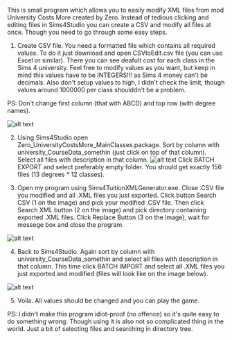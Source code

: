 This is small program which allows you to easily modify XML files from mod University Costs More created by Zero. Instead of tedious clicking and editing files in Sims4Studio you can create a CSV and modify all files at once. Though you need to go through some easy steps.

1. Create CSV file.
  You need a formatted file which contains all required values. To do it just download and open CSVtoEdit.csv file (you can use Excel or similar). There you can see deafult cost for each class in the Sims 4 university. Feel free to modify values as you want, but keep in mind this values have to be INTEGERS!!! as Sims 4 money can't be decimals. Also don't setup values to high, I didn't check the limit, though values around 1000000 per class shoulddn't be a problem.
  
  PS: Don't change first column (that with ABCD) and top row (with degree names).
  
  ![alt text](https://i.imgur.com/jQrKvCX.png)
 
2. Using Sims4Studio open Zero_UniversityCostsMore_MainClasses.package. Sort by column with university_CourseData_somethin (just click on top of that column). Select all files with description in that column.
![alt text](https://i.imgur.com/4aj0n3T.png)
Click BATCH EXPORT and select preferably empty folder. You should get exactly 156 files (13 degrees * 12 classes).

3. Open my program using Sims4TuitionXMLGenerator.exe. Close .CSV file you modified and all .XML files you just exported. Click button Search CSV (1 on the image) and pick your modified .CSV file. Then click Search XML button (2 on the image) and pick directory containing exported .XML files. Click Replace Button (3 on the image), wait for messege box and close the program.

![alt text](https://i.imgur.com/a9tgcP4.png)

4. Back to Sims4Studio. Again sort by column with university_CourseData_somethin and select all files with description in that column. This time click BATCH IMPORT and select all .XML files you just exported and modified (files will look like on the image below).

![alt text](https://i.imgur.com/A15DqM3.png)

5. Voila. All values should be changed and you can play the game.


PS: I didn't make this program idiot-proof (no offence) so it's quite easy to do something wrong. Though using it is also not so complicated thing in the world. Just a bit of selecting files and searching in directory tree.
